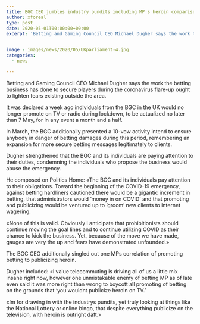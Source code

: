 ```yaml
---
title: BGC CEO jumbles industry pundits including MP s heroin comparison
author: xforeal 
type: post
date: 2020-05-01T00:00:00+00:00
excerpt: 'Betting and Gaming Council CEO Michael Dugher says the work the betting business has done to secure players during the coronavirus episode ought to mitigate fears existing outside the sector '


image : images/news/2020/05/UKparliament-4.jpg
categories:
  - news

---
```

Betting and Gaming Council CEO Michael Dugher says the work the betting business has done to secure players during the coronavirus flare-up ought to lighten fears existing outside the area. 

It was declared a week ago individuals from the BGC in the UK would no longer promote on TV or radio during lockdown, to be actualized no later than 7 May, for in any event a month and a half. 

In March, the BGC additionally presented a 10-vow activity intend to ensure anybody in danger of betting damages during this period, remembering an expansion for more secure betting messages legitimately to clients. 

Dugher strengthened that the BGC and its individuals are paying attention to their duties, condemning the individuals who propose the business would abuse the emergency. 

He composed on Politics Home: &#171;The BGC and its individuals pay attention to their obligations. Toward the beginning of the COVID-19 emergency, against betting hardliners cautioned there would be a gigantic increment in betting, that administrators would &#8216;money in on COVID&#8217; and that promoting and publicizing would be ventured up to &#8216;groom&#8217; new clients to internet wagering. 

&#171;None of this is valid. Obviously I anticipate that prohibitionists should continue moving the goal lines and to continue utilizing COVID as their chance to kick the business. Yet, because of the move we have made, gauges are very the up and fears have demonstrated unfounded.&#187; 

The BGC CEO additionally singled out one MPs correlation of promoting betting to publicizing heroin. 

Dugher included: &#171;I value telecommuting is driving all of us a little mix insane right now, however one unmistakable enemy of betting MP as of late even said it was more right than wrong to boycott all promoting of betting on the grounds that &#8216;you wouldnt publicize heroin on TV.&#8217; 

&#171;Im for drawing in with the industrys pundits, yet truly looking at things like the National Lottery or online bingo, that despite everything publicize on the television, with heroin is outright daft.&#187;
